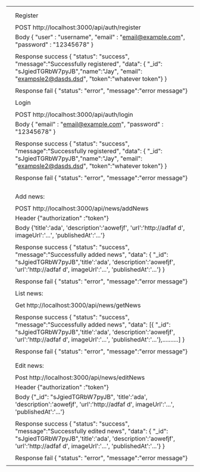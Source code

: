 |      |                                                              |
| ---- | ------------------------------------------------------------ |
|      |                                                              |
|      |                                                              |
|      | Register                                                    |
|      |                                                              |
|      | POST http://localhost:3000/api/auth/register               |
|      | Body { "user" : "username", "email" : "email@example.com", "password" : "12345678" } |
|      |                                                              |
|      | Response success { "status": "success", "message":"Successfully registered", "data": { "_id": "sJgiedTGRbW7pyJB","name":"Jay", "email": "exampsle2@dasds.dsd", "token":"whatever token"} } |
|      |                                                              |
|      | Response fail { "status": "error", "message":"error message"} |
|      |                                                              |
|      | Login                                                       |
|      |                                                              |
|      | POST http://localhost:3000/api/auth/login                  |
|      | Body { "email" : "email@example.com", "password" : "12345678" } |
|      |                                                              |
|      | Response success { "status": "success", "message":"Successfully registered", "data": { "_id": "sJgiedTGRbW7pyJB","name":"Jay", "email": "exampsle2@dasds.dsd", "token":"whatever token"} } |
|      |                                                              |
|      | Response fail { "status": "error", "message":"error message"} |
|      |                                                              |
|      |                                                              |
|      |                                                              |
|      |                                                              |
|      | Add news:                                                   |
|      |                                                              |
|      | POST http://localhost:3000/api/news/addNews                |
|      | Header {"authorization" :"token"}                          |
|      | Body {'title':'ada', 'description':'aowefjf', 'url':'http://adfaf d',  imageUrl':'...', 'publishedAt':'...'} |
|      |                                                              |
|      | Response success { "status": "success", "message":"Successfully added news", "data": { "_id": "sJgiedTGRbW7pyJB",'title':'ada', 'description':'aowefjf', 'url':'http://adfaf d',  imageUrl':'...', 'publishedAt':'...'} } |
|      |                                                              |
|      | Response fail { "status": "error", "message":"error message"} |
|      |                                                              |
|      | List news:                                                  |
|      |                                                              |
|      | Get http://localhost:3000/api/news/getNews                 |
|      |                                                              |
|      | Response success { "status": "success", "message":"Successfully added news", "data": [{ "_id": "sJgiedTGRbW7pyJB",'title':'ada', 'description':'aowefjf', 'url':'http://adfaf d',  imageUrl':'...', 'publishedAt':'...'},..........] } |
|      |                                                              |
|      | Response fail { "status": "error", "message":"error message"} |
|      |                                                              |
|      |                                                              |
|      | Edit news:                                                  |
|      |                                                              |
|      | Post http://localhost:3000/api/news/editNews               |
|      | Header {"authorization" :"token"}                          |
|      | Body {"_id": "sJgiedTGRbW7pyJB", 'title':'ada', 'description':'aowefjf', 'url':'http://adfaf d',  imageUrl':'...', 'publishedAt':'...'} |
|      |                                                              |
|      | Response success { "status": "success", "message":"Successfully edited news", "data": { "_id": "sJgiedTGRbW7pyJB",'title':'ada', 'description':'aowefjf', 'url':'http://adfaf d',  imageUrl':'...', 'publishedAt':'...'} } |
|      |                                                              |
|      | Response fail { "status": "error", "message":"error message"} |
|      |                                                              |

